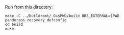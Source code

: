 Run from this directory:
```
make -C ../buildroot/ O=$PWD/build BR2_EXTERNAL=$PWD pandoraos_recovery_defconfig
cd build
make
```
